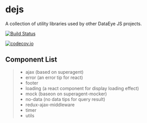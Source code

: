 # dejs

A collection of utility libraries used by other DataEye JS projects.

[![Build Status](https://semaphoreci.com/api/v1/projects/feb269cb-570b-4836-a5a8-c9eec1d324eb/665759/badge.svg)](https://semaphoreci.com/damngoto/dejs)

[![codecov.io](https://codecov.io/github/DataEye/dejs/coverage.svg?branch=master)](https://codecov.io/github/DataEye/dejs?branch=master)

## Component List

> * ajax (based on superagent)
> * error (an error tip for react)
> * footer
> * loading (a react component for display loading effect)
> * mock (baseon on superagent-mocker)
> * no-data (no data tips for query result)
> * redux-ajax-middleware
> * timer
> * utils
